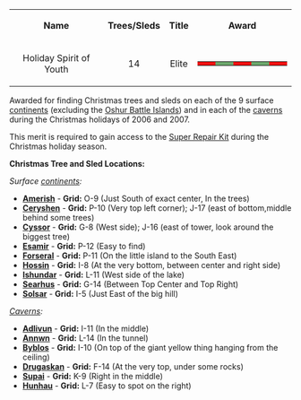 <table>
<tbody>
<tr class="odd">
<td style="text-align: center;"><p><b>Name</b></p></td>
<td style="text-align: center;"><p><b>Trees/Sleds</b></p></td>
<td style="text-align: center;"><p><b>Title</b></p></td>
<td style="text-align: center;"><p><b>Award</b></p></td>
</tr>
<tr class="even">
<td style="text-align: center;"><p>Holiday Spirit of Youth</p></td>
<td style="text-align: center;"><p>14</p></td>
<td style="text-align: center;"><p>Elite</p></td>
<td style="text-align: center;"><table class="bigmerit">
<tr>
<td bgcolor="#ef1010">
</td>
<td bgcolor="#ef1010">
</td>
<td bgcolor="#6ba66b">
</td>
<td bgcolor="#6ba66b">
</td>
<td bgcolor="#ef1010">
</td>
<td bgcolor="#ef1010">
</td>
<td bgcolor="#6ba66b">
</td>
<td bgcolor="#6ba66b">
</td>
<td bgcolor="#ef1010">
</td>
<td bgcolor="#ef1010">
</td>
</tr>
</table></td>
</tr>
</tbody>
</table>

Awarded for finding Christmas trees and sleds on each of the 9 surface
[continents](../locations/Continent.md) (excluding the
[Oshur Battle Islands](../locations/Battle_Islands.md)) and in each of the
[caverns](../locations/Caverns.md) during the Christmas holidays of 2006
and 2007.

This merit is required to gain access to the
[Super Repair Kit](../items/Super_Repair_Kit.md) during the Christmas holiday
season.

**Christmas Tree and Sled Locations:**

_Surface [continents](../locations/Continent.md):_

- **[Amerish](../locations/Amerish.md)** - **Grid:** O-9 (Just South of exact
  center, In the trees)
- **[Ceryshen](../locations/Ceryshen.md)** - **Grid:** P-10 (Very top left
  corner); J-17 (east of bottom,middle behind some trees)
- **[Cyssor](../locations/Cyssor.md)** - **Grid:** G-8 (West side); J-16 (east
  of tower, look around the biggest tree)
- **[Esamir](../locations/Esamir.md)** - **Grid:** P-12 (Easy to find)
- **[Forseral](../locations/Forseral.md)** - **Grid:** P-11 (On the little
  island to the South East)
- **[Hossin](../locations/Hossin.md)** - **Grid:** I-8 (At the very bottom,
  between center and right side)
- **[Ishundar](../locations/Ishundar.md)** - **Grid:** L-11 (West side of the
  lake)
- **[Searhus](../locations/Searhus.md)** - **Grid:** G-14 (Between Top Center
  and Top Right)
- **[Solsar](../locations/Solsar.md)** - **Grid:** I-5 (Just East of the big
  hill)

_[Caverns](../locations/Caverns.md):_

- **[Adlivun](../locations/Adlivun.md)** - **Grid:** I-11 (In the middle)
- **[Annwn](../locations/Annwn.md)** - **Grid:** L-14 (In the tunnel)
- **[Byblos](../locations/Byblos.md)** - **Grid:** I-10 (On top of the giant
  yellow thing hanging from the ceiling)
- **[Drugaskan](../locations/Drugaskan.md)** - **Grid:** F-14 (At the very top,
  under some rocks)
- **[Supai](../locations/Supai.md)** - **Grid:** K-9 (Right in the middle)
- **[Hunhau](../locations/Hunhau.md)** - **Grid:** L-7 (Easy to spot on the
  right)
